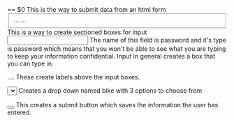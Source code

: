 <form method = "post" action = "/post"> == $0 
This is the way to submit data from an html form 

<fieldset> ....... </fieldset> 
This is a way to create sectioned boxes for input 

<input type= "password" name = "password">
The name of this field is password and it's type is password which means that you won't be able to see what you are typing to keep your information confidential. Input in general creates a box that you can type in.

<label> .... </label> 
These create labels above the input boxes.

<select name ="bike">.....</select>
Creates a drop down named bike with 3 options to choose from

<button type= "submit"> </button>
This creates a submit button which saves the information the user has entered. 